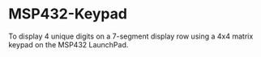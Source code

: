 # MSP432-Keypad
To display 4 unique digits on a 7-segment display row using a 4x4 matrix keypad on the MSP432 LaunchPad.
